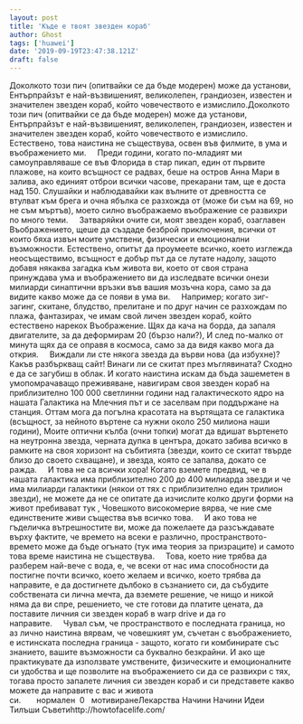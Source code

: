 ```yaml
---
layout: post
title: 'Къде е твоят звезден кораб'
author: Ghost
tags: ['huawei']
date: '2019-09-19T23:47:38.121Z'
draft: false
---
```


Доколкото този пич (опитвайки се да бъде модерен) може да установи, Ентърпрайзът е най-възвишеният, великолепен, грандиозен, известен и значителен звезден кораб, който човечеството е измислило.Доколкото този пич (опитвайки се да бъде модерен) може да установи, Ентърпрайзът е най-възвишеният, великолепен, грандиозен, известен и значителен звезден кораб, който човечеството е измислило. Естествено, това наистина не съществува, освен във филмите, в ума и въображението ми.     Преди години, когато по-младият ми самоуправляваше се във Флорида в стар пикап, един от първите плажове, на които всъщност се радвах, беше на остров Анна Мари в залива, ако единият отброи всички часове, прекарани там, ще е доста над 150. Слушайки и наблюдавайки как вълните от древността се втулват към брега и очна ябълка се разхожда от (може би съм на 69, но не съм мъртъв), моето силно въображаемо въображение се развихри по много теми.     Затваряйки очите си, моят звезден кораб, озаглавен Въображението, щеше да създаде безброй приключения, всички от които бяха извън моите умствени, физически и емоционални възможности. Естествено, опитът да проумеете всичко, което изглежда неосъществимо, всъщност е добър път да се лутате надолу, защото добавя някаква загадка към живота ви, което от своя страна принуждава ума и въображението ви да изследвате всички онези милиарди синаптични връзки във вашия мозъчна кора, само за да видите какво може да се появи в ума ви.     Например; когато зиг-загинг, скитане, блудство, прелитане и по друг начин се разхождам по плажа, фантазирах, че имам свой личен звезден кораб, който естествено нарекох Въображение. Щях да кача на борда, да запаля двигателите, за да деформирам 20 (бързо нали?), И след по-малко от минута щях да се оправя в космоса, само за да видя какво мога да открия.     Виждали ли сте някога звезда да върви нова (да избухне)? Какъв разбъркващ сайт! Винаги ли се скитат през мъглявината? Сходно е да се загубиш в облак. И когато наистина искам да бъда зашеметен в умопомрачаващо преживяване, навигирам своя звезден кораб на приблизително 100 000 светлинни години над галактическото ядро ​​на нашата Галактика на Млечния път и се заселвам при поддържане на станция. Оттам мога да погълна красотата на въртящата се галактика (всъщност, за нейното въртене са нужни около 250 милиона наши години), Моите оптични кълба (очни топки) могат да вдишат въртенето на неутронна звезда, черната дупка в центъра, докато забива всичко в рамките на своя хоризонт на събитията (звезди, които се скитат твърде близо до своето схващане), и звезда, която се запалва, докато се ражда.     И това не са всички хора! Когато вземете предвид, че в нашата галактика има приблизително 200 до 400 милиарда звезди и че има милиарди галактики (някои от тях с приблизително един трилион звезди), не можете да не се опитате да изчислите колко други форми на живот пребивават тук , Човешкото високомерие вярва, че ние сме единствените живи същества във всичко това.     И ако това не гъделичка вътрешностите ви, може да пожелаете да разсъждавате върху фактите, че времето на всеки е различно, пространството-времето може да бъде огънато (тук има теория за призраците) и самото това време наистина не съществува.     Това, което ние трябва да разберем най-вече с вода, е, че всеки от нас има способности да постигне почти всичко, което желаем и всичко, което трябва да направите, е да достигнете дълбоко в съзнанието си, да събудите собствената си лична мечта, да вземете решение, че нищо и никой няма да ви спре, решението, че сте готови да платите цената, да поставите личния си звезден кораб в warp drive и да го направите.     Чувал съм, че пространството е последната граница, но аз лично наистина вярвам, че човешкият ум, съчетан с въображението, е истинската последна граница - защото, когато ги комбинирате със знанието, вашите възможности са буквално безкрайни. И ако ще практикувате да използвате умствените, физическите и емоционалните си удобства и ще позволите на въображението си да се развихри с тях, тогава просто запалете личния си звезден кораб и си представете какво можете да направите с вас и живота си.       нормален  0   мотивиранеЛекарства Начини Начини Идеи Тилъши Съветиhttp://howtofacelife.com/
